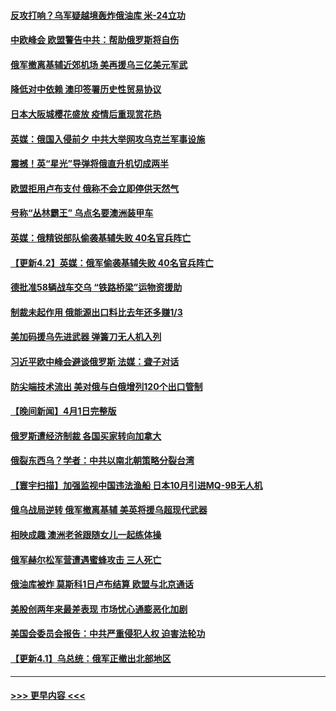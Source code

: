 #### [反攻打响？乌军疑越境轰炸俄油库 米-24立功](../pages/prog202/a103390222.md?t=04030005) 
#### [中欧峰会 欧盟警告中共：帮助俄罗斯将自伤](../pages/prog202/a103390207.md?t=04030005) 
#### [俄军撤离基辅近郊机场 美再援乌三亿美元军武](../pages/prog202/a103390203.md?t=04030005) 
#### [降低对中依赖  澳印签署历史性贸易协议](../pages/prog202/a103390199.md?t=04030005) 
#### [日本大阪城樱花盛放 疫情后重现赏花热](../pages/prog202/a103390149.md?t=04030005) 
#### [英媒：俄国入侵前夕 中共大举网攻乌克兰军事设施](../pages/prog202/a103390138.md?t=04030005) 
#### [震撼！英“星光”导弹将俄直升机切成两半](../pages/prog202/a103386522.md?t=04030005) 
#### [欧盟拒用卢布支付 俄称不会立即停供天然气](../pages/prog202/a103390079.md?t=04030005) 
#### [号称“丛林霸王” 乌点名要澳洲装甲车](../pages/prog202/a103390083.md?t=04030005) 
#### [英媒：俄精锐部队偷袭基辅失败 40名官兵阵亡](../pages/prog202/a103390040.md?t=04030005) 
#### [【更新4.2】英媒：俄军偷袭基辅失败 40名官兵阵亡](../pages/prog202/a103390009.md?t=04030005) 
#### [德批准58辆战车交乌 “铁路桥梁”运物资援助](../pages/prog202/a103390023.md?t=04030005) 
#### [制裁未起作用 俄能源出口料比去年还多赚1/3](../pages/prog202/a103390012.md?t=04030005) 
#### [美加码援乌先进武器 弹簧刀无人机入列](../pages/prog202/a103389995.md?t=04030005) 
#### [习近平欧中峰会避谈俄罗斯 法媒：聋子对话](../pages/prog202/a103389987.md?t=04030005) 
#### [防尖端技术流出 美对俄与白俄增列120个出口管制](../pages/prog202/a103389951.md?t=04030005) 
#### [【晚间新闻】4月1日完整版](../pages/prog202/a103389792.md?t=04030005) 
#### [俄罗斯遭经济制裁 各国买家转向加拿大](../pages/prog202/a103389706.md?t=04030005) 
#### [俄裂东西乌？学者：中共以南北朝策略分裂台湾](../pages/prog202/a103389820.md?t=04030005) 
#### [【寰宇扫描】加强监视中国违法渔船 日本10月引进MQ-9B无人机](../pages/prog202/a103389827.md?t=04030005) 
#### [俄乌战局逆转 俄军撤离基辅 美英将援乌超现代武器](../pages/prog202/a103389785.md?t=04030005) 
#### [相映成趣 澳洲老爸跟随女儿一起练体操](../pages/prog202/a103389651.md?t=04030005) 
#### [俄军赫尔松军营遭遇蜜蜂攻击 三人死亡](../pages/prog202/a103389205.md?t=04030005) 
#### [俄油库被炸 莫斯科1日卢布结算 欧盟与北京通话](../pages/prog202/a103389523.md?t=04030005) 
#### [美股创两年来最差表现 市场忧心通膨恶化加剧](../pages/prog202/a103389525.md?t=04030005) 
#### [美国会委员会报告：中共严重侵犯人权 迫害法轮功](../pages/prog202/a103389516.md?t=04030005) 
#### [【更新4.1】乌总统：俄军正撤出北部地区](../pages/prog202/a103389071.md?t=04030005) 

----
#### [ >>> 更早内容 <<< ](../indexes/prog202-earlier.md)
